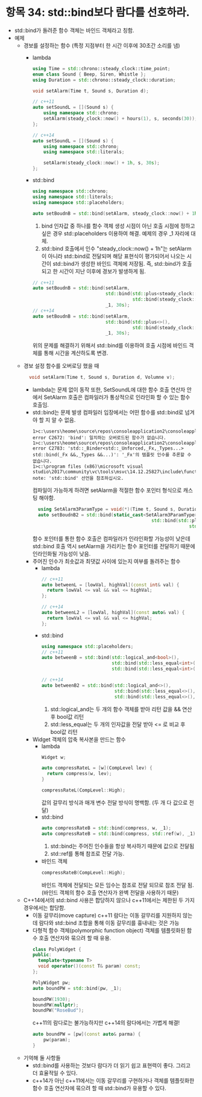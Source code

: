 # 항목 34: std::bind보다 람다를 선호하라.

* std::bind가 돌려준 함수 객체는 바인드 객체라고 칭함.
* 예제
  * 경보를 설정하는 함수 (특정 지점부터 한 시간 이후에 30초간 소리를 냄)
    * lambda
      ```cpp
      using Time = std::chrono::steady_clock::time_point;
      enum class Sound { Beep, Siren, Whistle };
      using Duration = std::chrono::steady_clock::duration;

      void setAlarm(Time t, Sound s, Duration d);

      // c++11
      auto setSoundL = [](Sound s) {
          using namespace std::chrono;
          setAlarm(steady_clock::now() + hours(1), s, seconds(30));
      };

      // c++14
      auto setSoundL = [](Sound s) {
          using namespace std::chrono;
          using namespace std::literals;

          setAlarm(steady_clock::now() + 1h, s, 30s);
      };
      ```
    * std::bind
      ```cpp
      using namespace std::chrono;
      using namespace std::literals;
      using namespace std::placeholders;

      auto setBoudnB = std::bind(setAlarm, steady_clock::now() + 1h, _1, 30s);
      ```
      1. bind 인자값 중 하나를 함수 객체 생성 시점이 아닌 호출 시점에 정하고 싶은 경우 std::placeholders 이용하여 해결. 예제의 경우 _1 자리에 대체.
      2. std::bind 호출에서 인수 "steady_clock::now() + 1h"는 setAlarm이 아니라 std::bind로 전달되며 해당 표현식이 평가되어서 나오는 시간이 std::bind가 생성한 바인드 객체에 저장됨.
      즉, std::bind가 호출되고 한 시간이 지난 이후에 경보가 발생하게 됨.

      ```cpp
      // c++11
      auto setBoudnB = std::bind(setAlarm, 
                                 std::bind(std::plus<steady_clock::time_point>(), 
                                           std::bind(steady_clock::now()), 1h),
                                 _1, 30s);
      // c++14
      auto setBoudnB = std::bind(setAlarm, 
                                 std::bind(std::plus<>(), 
                                           std::bind(steady_clock::now()), 1h),
                                 _1, 30s);
      ```
      위의 문제를 해결하기 위해서 std::bind를 이용하여 호출 시점에 바인드 객체를 통해 시간을 계산하도록 변경.
  * 경보 설정 함수를 오버로딩 했을 때
    ```cpp
      void setAlarm(Time t, Sound s, Duration d, Volumne v);
    ```
    * lambda는 문제 없이 동작
      또한, SetSoundL에 대한 함수 호출 연산자 안에서 SetAlarm 호출은 컴파일러가 통상적으로 인라인화 할 수 있는 함수 호출임.
    * std::bind는 문제 발생
      컴파일러 입장에서는 어떤 함수를 std::bind로 넘겨야 할 지 알 수 없음.
      ```
      1>c:\users\heome\source\repos\consoleapplication2\consoleapplication2\emcpp_36.cpp(38): error C2672: 'bind': 일치하는 오버로드된 함수가 없습니다.
      1>c:\users\heome\source\repos\consoleapplication2\consoleapplication2\emcpp_36.cpp(38): error C2783: 'std::_Binder<std::_Unforced,_Fx,_Types...> std::bind(_Fx &&,_Types &&...)': '_Fx'의 템플릿 인수를 추론할 수 없습니다.
      1>c:\program files (x86)\microsoft visual studio\2017\community\vc\tools\msvc\14.12.25827\include\functional(1092): note: 'std::bind' 선언을 참조하십시오.
      ```
      컴파일이 가능하게 하려면 setAlarm을 적절한 함수 포인터 형식으로 캐스팅 해야함.
      ```cpp
    	using SetAlarm3ParamType = void(*)(Time t, Sound s, Duration d);
	    auto setBoudnB2 = std::bind(static_cast<SetAlarm3ParamType>(setAlarm),
								                  std::bind(std::plus<>(),
										                        std::bind(steady_clock::now()), 1h), _1, 30s);
      ```
      함수 포인터를 통한 함수 호출은 컴파일러가 인라인화할 가능성이 낮은데 std::bind 호출 역시 setAlarm을 가리키는 함수 포인터를 전달하기 때문에 인라인화될 가능성이 낮음.
    * 주어진 인수가 최솟값과 최댓값 사이에 있는지 여부를 돌려주는 함수
      * lambda
        ```cpp
        // c++11
        auto betweenL = [lowVal, highVal](const int& val) {
          return lowVal <= val && val <= highVal;
        };

        // c++14
        auto betweenL2 = [lowVal, highVal](const auto& val) {
          return lowVal <= val && val <= highVal;
        };
        ```
      * std::bind
        ```cpp
        using namespace std::placeholders;
        // c++11
        auto betweenB = std::bind(std::logical_and<bool>(),
                                  std::bind(std::less_equal<int>(), lowVal, _1),
                                  std::bind(std::less_equal<int>(), _1, highVal));

        // c++14
        auto betweenB2 = std::bind(std::logical_and<>(),
                                   std::bind(std::less_equal<>(), lowVal, _1),
                                   std::bind(std::less_equal<>(), _1, highVal));
        ```
        1. std::logical_and는 두 개의 함수 객체를 받아 리턴 값을 && 연산 후 bool값 리턴
        2. std::less_equal는 두 개의 인자값을 전달 받아 <= 로 비교 후 bool값 리턴
    * Widget 객체의 압축 복사본을 만드는 함수
      * lambda
        ```cpp
        Widget w;

        auto compressRateL = [w](CompLevel lev) {
          return compress(w, lev);
        }

        compressRateL(CompLevel::High);
        ```
        값의 갈무리 방식과 매개 변수 전달 방식이 명백함. (두 개 다 값으로 전달)
      * std::bind
        ```cpp
        auto compressRateB = std::bind(compress, w, _1);
        auto compressRateB = std::bind(compress, std::ref(w), _1);
        ```
        1. std::bind는 주어진 인수들을 항상 복사하기 때문에 값으로 전달됨
        2. std::ref를 통해 참조로 전달 가능.
      * 바인드 객체
        ```cpp
        compressRateB(CompLevel::High);
        ```
        바인드 객체에 전달되는 모든 임수는 참조로 전달 되므로 참조 전달 됨.
        (바인드 객체의 함수 호출 연산자가 완벽 전달을 사용하기 때문)
  * C++14에서의 std::bind 사용은 합당하지 않으나 c++11에서는 제한된 두 가지 경우에서는 합당함.
    * 이동 갈무리(move capture)
      c++11 람다는 이동 갈무리를 지원하지 않는데 람다와 std::bind 조합을 통해 이동 갈무리를 흉내내는 것은 가능
    * 다형적 함수 객체(polymorphic function object)
      객체를 템플릿화된 함수 호출 연산자와 묶으려 할 때 유용.
      ```cpp
      class PolyWidget {
      public:
        template<typename T>
        void operator()(const T& param) const;
      };

      PolyWidget pw;
      auto boundPW = std::bind(pw, _1);

      boundPW(1930);
      boundPW(nullptr);
      boundPW("RoseBud");
      ```
      c++11의 람다로는 불가능하지만 c++14의 람다에서는 가볍게 해결!
      ```cpp
      auto boundPW = [pw](const auto& parma) {
          pw(param);
      }
      ```
  * 기억해 둘 사항들
    * std::bind를 사용하는 것보다 람다가 더 읽기 쉽고 표현력이 좋다. 그리고 더 효율적일 수 있다.
    * c++14가 아닌 c++11에서는 이동 갈무리를 구현하거나 객체를 템플릿화한 함수 호출 연산자에 묶으려 할 때 std::bind가 유용할 수 있다.

        





